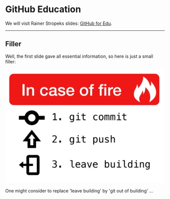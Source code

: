 # GitHub Education

We will visit Rainer Stropeks slides: [GitHub for Edu](https://rstropek.github.io/GitHubEduWorkshop/#/7).

---

## Filler

Well, the first slide gave all essential information, so here is just a small filler:

![InCaseOfFire](./img/git-basics_inCaseOfFire_sml.jpg)

One might consider to replace 'leave building' by  'git out of building' ...
